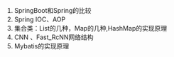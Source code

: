 1. SpringBoot和Spring的比较
2. Spring IOC、AOP
3. 集合类：List的几种，Map的几种,HashMap的实现原理
4. CNN 、Fast_RcNN网络结构
5. Mybatis的实现原理

